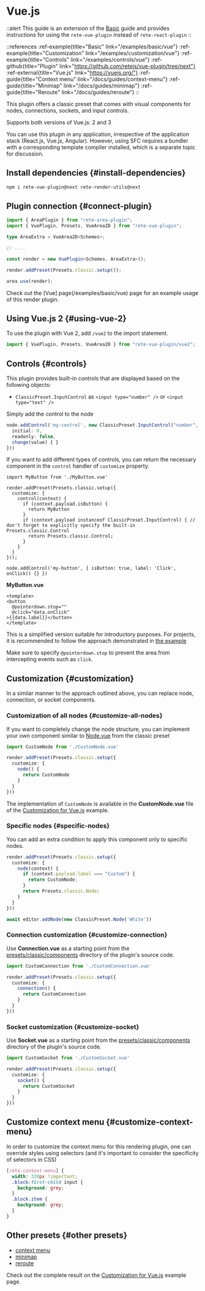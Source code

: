 # Vue.js

::alert
This guide is an extension of the [Basic](/docs/guides/basic) guide and provides instructions for using the `rete-vue-plugin` instead of `rete-react-plugin`
::

::references
:ref-example{title="Basic" link="/examples/basic/vue"}
:ref-example{title="Customization" link="/examples/customization/vue"}
:ref-example{title="Controls" link="/examples/controls/vue"}
:ref-github{title="Plugin" link="https://github.com/retejs/vue-plugin/tree/next"}
:ref-external{title="Vue.js" link="https://vuejs.org/"}
:ref-guide{title="Context menu" link="/docs/guides/context-menu"}
:ref-guide{title="Minimap" link="/docs/guides/minimap"}
:ref-guide{title="Reroute" link="/docs/guides/reroute"}
::

This plugin offers a classic preset that comes with visual components for nodes, connections, sockets, and input controls.

Supports both versions of Vue.js: 2 and 3

You can use this plugin in any application, irrespective of the application stack (React.js, Vue.js, Angular). However, using SFC requires a bundler with a corresponding template compiler installed, which is a separate topic for discussion.

## Install dependencies {#install-dependencies}

```bash
npm i rete-vue-plugin@next rete-render-utils@next
```


## Plugin connection {#connect-plugin}

```ts
import { AreaPlugin } from "rete-area-plugin";
import { VuePlugin, Presets, VueArea2D } from "rete-vue-plugin";

type AreaExtra = VueArea2D<Schemes>;

// ....

const render = new VuePlugin<Schemes, AreaExtra>();

render.addPreset(Presets.classic.setup());

area.use(render);
```

Check out the [Vue] page(/examples/basic/vue) page for an example usage of this render plugin.

## Using Vue.js 2 {#using-vue-2}

To use the plugin with Vue 2, add `/vue2` to the import statement.

```ts
import { VuePlugin, Presets, VueArea2D } from "rete-vue-plugin/vue2";
```

## Controls {#controls}

This plugin provides built-in controls that are displayed based on the following objects:

- `ClassicPreset.InputControl` as `<input type="number" />` or `<input type="text" />`

Simply add the control to the node

```ts
node.addControl('my-control', new ClassicPreset.InputControl("number", {
  initial: 0,
  readonly: false,
  change(value) { }
}))
```

If you want to add different types of controls, you can return the necessary component in the `control` handler of `customize` property.

```tsx
import MyButton from './MyButton.vue'

render.addPreset(Presets.classic.setup({
  customize: {
    control(context) {
      if (context.payload.isButton) {
        return MyButton
      }
      if (context.payload instanceof ClassicPreset.InputControl) { // don't forget to explicitly specify the built-in Presets.classic.Control
        return Presets.classic.Control;
      }
    }
  }
}));

node.addControl('my-button', { isButton: true, label: 'Click', onClick() {} })
```

**MyButton.vue**

```vue
<template>
<button
  @pointerdown.stop=""
  @click="data.onClick"
>{{data.label}}</button>
</template>
```

This is a simplified version suitable for introductory purposes. For projects, it is recommended to follow the approach demonstrated in [the example](/examples/controls/vue)

Make sure to specify `@pointerdown.stop` to prevent the area from intercepting events such as `click`.

## Customization {#customization}

In a similar manner to the approach outlined above, you can replace node, connection, or socket components.

### Customization of all nodes {#customize-all-nodes}

If you want to completely change the node structure, you can implement your own component similar to [Node.vue](https://github.com/retejs/vue-plugin/blob/next/src/presets/classic/components/Node.vue) from the classic preset

```ts
import CustomNode from './CustomNode.vue'

render.addPreset(Presets.classic.setup({
  customize: {
    node() {
      return CustomNode
    }
  }
}))
```

The implementation of `CustomNode` is available in the **CustomNode.vue** file of the [Customization for Vue.js](/examples/customization/vue) example.

### Specific nodes {#specific-nodes}

You can add an extra condition to apply this component only to specific nodes.

```ts
render.addPreset(Presets.classic.setup({
  customize: {
    node(context) {
      if (context.payload.label === "Custom") {
        return CustomNode;
      }
      return Presets.classic.Node;
    }
  }
}))

await editor.addNode(new ClassicPreset.Node('White'))
```

### Connection customization {#customize-connection}

Use **Connection.vue** as a starting point from the [presets/classic/components](https://github.com/retejs/vue-plugin/blob/next/src/presets/classic/components) directory of the plugin's source code.


```ts
import CustomConnection from './CustomConnection.vue'

render.addPreset(Presets.classic.setup({
  customize: {
    connection() {
      return CustomConnection
    }
  }
}))
```

### Socket customization {#customize-socket}

Use **Socket.vue** as a starting point from the [presets/classic/components](https://github.com/retejs/vue-plugin/blob/next/src/presets/classic/components) directory of the plugin's source code.

```ts
import CustomSocket from './CustomSocket.vue'

render.addPreset(Presets.classic.setup({
  customize: {
    socket() {
      return CustomSocket
    }
  }
}))
```

## Customize context menu {#customize-context-menu}

In order to customize the context menu for this rendering plugin, one can override styles using selectors (and it's important to consider the specificity of selectors in CSS)

```scss
[rete-context-menu] {
  width: 320px !important;
  .block:first-child input {
    background: grey;
  }
  .block.item {
    background: grey;
  }
}
```

## Other presets {#other presets}

- [context menu](/docs/guides/context-menu)
- [minimap](/docs/guides/minimap)
- [reroute](/docs/guides/reroute)

Check out the complete result on the [Customization for Vue.js](/examples/customization/vue) example page.
